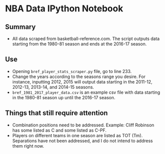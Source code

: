 # NBA Data IPython Notebook 

## Summary

* All data scraped from basketball-reference.com. The script outputs data starting from the 1980-81 season and ends at the 2016-17 season. 

## Use

* Opening `bref_player_stats_scraper.py` file, go to line 233. 
* Change the years according to the seasons range you desire. For instance, inputting 2012, 2015 will output data starting in the 2011-12, 2012-13, 2013-14, and 2014-15 seasons.
* `bref_1981_2017_player_data.csv` is an example csv file with data starting in the 1980-81 season up until the 2016-17 season.

## Things that still require attention
* Combination positions need to be addressed. Example: Cliff Robinson has some listed as C and some listed as C-PF.
* Players on different teams in one season are listed as TOT (Tm). Separations have not been addressed, and I do not intend to address them right now.